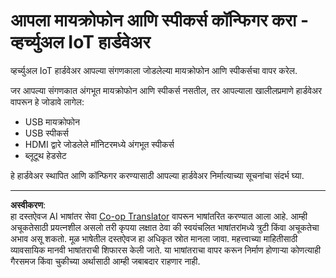 <!--
CO_OP_TRANSLATOR_METADATA:
{
  "original_hash": "7a65ee743f916276a2848b8a9491feb7",
  "translation_date": "2025-08-27T14:24:32+00:00",
  "source_file": "6-consumer/lessons/1-speech-recognition/virtual-device-microphone.md",
  "language_code": "mr"
}
-->
# आपला मायक्रोफोन आणि स्पीकर्स कॉन्फिगर करा - व्हर्च्युअल IoT हार्डवेअर

व्हर्च्युअल IoT हार्डवेअर आपल्या संगणकाला जोडलेल्या मायक्रोफोन आणि स्पीकर्सचा वापर करेल.

जर आपल्या संगणकात अंगभूत मायक्रोफोन आणि स्पीकर्स नसतील, तर आपल्याला खालीलप्रमाणे हार्डवेअर वापरून हे जोडावे लागेल:

* USB मायक्रोफोन  
* USB स्पीकर्स  
* HDMI द्वारे जोडलेले मॉनिटरमध्ये अंगभूत स्पीकर्स  
* ब्लूटूथ हेडसेट  

हे हार्डवेअर स्थापित आणि कॉन्फिगर करण्यासाठी आपल्या हार्डवेअर निर्मात्याच्या सूचनांचा संदर्भ घ्या.

---

**अस्वीकरण**:  
हा दस्तऐवज AI भाषांतर सेवा [Co-op Translator](https://github.com/Azure/co-op-translator) वापरून भाषांतरित करण्यात आला आहे. आम्ही अचूकतेसाठी प्रयत्नशील असलो तरी कृपया लक्षात ठेवा की स्वयंचलित भाषांतरांमध्ये त्रुटी किंवा अचूकतेचा अभाव असू शकतो. मूळ भाषेतील दस्तऐवज हा अधिकृत स्रोत मानला जावा. महत्त्वाच्या माहितीसाठी व्यावसायिक मानवी भाषांतराची शिफारस केली जाते. या भाषांतराचा वापर करून निर्माण होणाऱ्या कोणत्याही गैरसमज किंवा चुकीच्या अर्थासाठी आम्ही जबाबदार राहणार नाही.